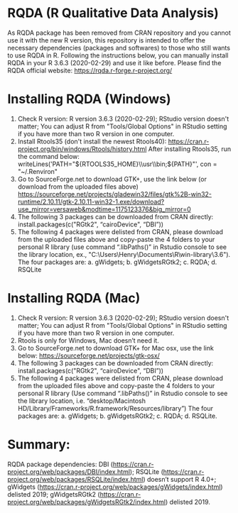 # RQDA (R Qualitative Data Analysis)
As RQDA package has been removed from CRAN repository and you cannot use it with the new R version, this repository is intended to offer the necessary dependencies (packages and softwares) to those who still wants to use RQDA in R. Following the instructions below, you can manually install RQDA in your R 3.6.3 (2020-02-29) and use it like before.
Please find the RQDA official website: https://rqda.r-forge.r-project.org/

# Installing RQDA (Windows) 
1. Check R version: R version 3.6.3 (2020-02-29); RStudio version doesn't matter; You can adjust R from "Tools/Global Options" in RStudio setting if you have more than two R version in one computer. 
2. Install Rtools35 (don't install the newest Rtools40): https://cran.r-project.org/bin/windows/Rtools/history.html
	After installing Rtools35, run the command below: writeLines('PATH="${RTOOLS35_HOME}\\usr\\bin;${PATH}"', con = "~/.Renviron"
3. Go to SourceForge.net to download GTK+, use the link below (or download from the uploaded files above) https://sourceforge.net/projects/gladewin32/files/gtk%2B-win32-runtime/2.10.11/gtk-2.10.11-win32-1.exe/download?use_mirror=versaweb&modtime=1175123376&big_mirror=0 
4. The following 3 packages can be downloaded from CRAN directly: install.packages(c("RGtk2", “cairoDevice", “DBI”))
5. The following 4 packages were delisted from CRAN, please download from the uploaded files above and copy-paste the 4 folders to your personal R library (use command “.libPaths()” in Rstudio console to see the library location, ex., "C:\Users\Henry\Documents\R\win-library\3.6"). The four packages are: a. gWidgets; b. gWidgetsRGtk2; c. RQDA; d. RSQLite

# Installing RQDA (Mac)
1. Check R version: R version 3.6.3 (2020-02-29); RStudio version doesn't matter; You can adjust R from "Tools/Global Options" in RStudio setting if you have more than two R version in one computer. 
2. Rtools is only for Windows, Mac doesn’t need it. 
3. Go to SourceForge.net to download GTK+ for Mac osx, use the link below: https://sourceforge.net/projects/gtk-osx/ 
4. The following 3 packages can be downloaded from CRAN directly:  install.packages(c("RGtk2", “cairoDevice", “DBI”))
5. The following 4 packages were delisted from CRAN, please download from the uploaded files above and copy-paste the 4 folders to your personal R library (Use command “.libPaths()” in Rstudio console to see the library location, i.e. “desktop/Macintosh HD/Library/Frameworks/R.framework/Resources/library”) The four packages are: a. gWidgets; b. gWidgetsRGtk2; c. RQDA; d. RSQLite.

# Summary: 
RQDA package dependencies: DBI (https://cran.r-project.org/web/packages/DBI/index.html); RSQLite (https://cran.r-project.org/web/packages/RSQLite/index.html) doesn’t support R 4.0+; gWidgets (https://cran.r-project.org/web/packages/gWidgets/index.html) delisted 2019; gWidgetsRGtk2 (https://cran.r-project.org/web/packages/gWidgetsRGtk2/index.html) delisted 2019. 
  
  
